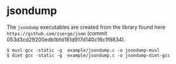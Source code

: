# jsondump

The `jsondump` executables are created from the library found here `https://github.com/zserge/jsmn` (commit 053d3cd29200edb1bfd181d917d140c16c1f8834).

```
$ musl-gcc -static -g  example/jsondump.c -o jsondump-musl
$ diet gcc -static -g  example/jsondump.c -o jsondump-diet-gcc
```
